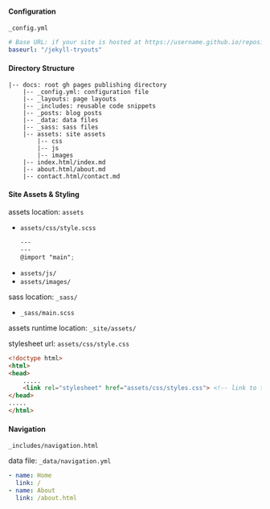 #### Configuration
`_config.yml`
```yaml
# Base URL: if your site is hosted at https://username.github.io/repository-name
baseurl: "/jekyll-tryouts"
```

#### Directory Structure

```text
|-- docs: root gh pages publishing directory
    |-- _config.yml: configuration file
    |-- _layouts: page layouts
    |-- _includes: reusable code snippets
    |-- _posts: blog posts
    |-- _data: data files
    |-- _sass: sass files
    |-- assets: site assets
        |-- css
        |-- js
        |-- images
    |-- index.html/index.md
    |-- about.html/about.md
    |-- contact.html/contact.md
```

#### Site Assets & Styling
assets location: `assets`
- `assets/css/style.scss`
    ```scss
    ---
    ---
    @import "main";
     ```
- `assets/js/`
- `assets/images/`

sass location: `_sass/`
- `_sass/main.scss`

assets runtime location: `_site/assets/`

stylesheet url: `assets/css/style.css`

```html
<!doctype html>
<html>
<head>
    .....
    <link rel="stylesheet" href="assets/css/styles.css"> <!-- link to the style sheet -->
</head>
.....
</html>
```

#### Navigation
`_includes/navigation.html`

data file: `_data/navigation.yml`
```yaml
- name: Home
  link: /
- name: About
  link: /about.html
```